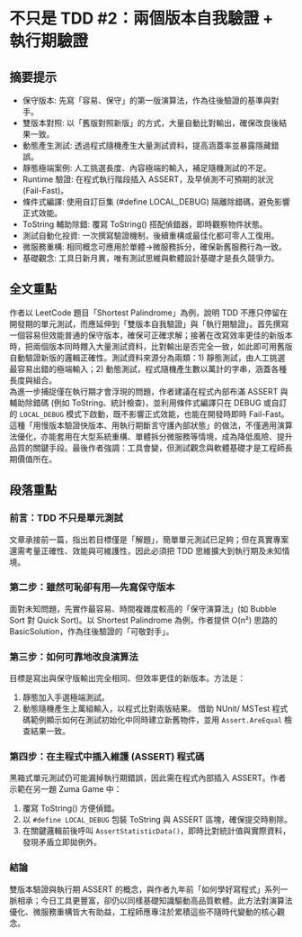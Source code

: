 # 不只是 TDD #2：兩個版本自我驗證 + 執行期驗證

## 摘要提示
- 保守版本: 先寫「容易、保守」的第一版演算法，作為往後驗證的基準與對手。
- 雙版本對照: 以「舊版對照新版」的方式，大量自動比對輸出，確保改良後結果一致。
- 動態產生測試: 透過程式隨機產生大量測試資料，提高涵蓋率並暴露隱藏錯誤。
- 靜態極端案例: 人工挑選長度、內容極端的輸入，補足隨機測試的不足。
- Runtime 驗證: 在程式執行階段插入 ASSERT，及早偵測不可預期的狀況 (Fail-Fast)。
- 條件式編譯: 使用自訂巨集 (#define LOCAL_DEBUG) 隔離除錯碼，避免影響正式效能。
- ToString 輔助除錯: 覆寫 ToString() 搭配偵錯器，即時觀察物件狀態。
- 測試自動化投資: 一次撰寫驗證機制，後續重構或最佳化都可零人工復用。
- 微服務重構: 相同概念可應用於單體→微服務拆分，確保新舊服務行為一致。
- 基礎觀念: 工具日新月異，唯有測試思維與軟體設計基礎才是長久競爭力。

## 全文重點
作者以 LeetCode 題目「Shortest Palindrome」為例，說明 TDD 不應只停留在開發期的單元測試，而應延伸到「雙版本自我驗證」與「執行期驗證」。首先撰寫一個容易但效能普通的保守版本，確保可正確求解；接著在改寫效率更佳的新版本時，把兩個版本同時餵入大量測試資料，比對輸出是否完全一致，如此即可用舊版自動驗證新版的邏輯正確性。測試資料來源分為兩類：1) 靜態測試，由人工挑選最容易出錯的極端輸入；2) 動態測試，程式隨機產生數以萬計的字串，涵蓋各種長度與組合。  
為進一步捕捉僅在執行期才會浮現的問題，作者建議在程式內部布滿 ASSERT 與輔助除錯碼 (例如 ToString、統計檢查)，並利用條件式編譯只在 DEBUG 或自訂的 `LOCAL_DEBUG` 模式下啟動，既不影響正式效能，也能在開發時即時 Fail-Fast。這種「用慢版本驗證快版本、用執行期斷言守護內部狀態」的做法，不僅適用演算法優化，亦能套用在大型系統重構、單體拆分微服務等情境，成為降低風險、提升品質的關鍵手段。最後作者強調：工具會變，但測試觀念與軟體基礎才是工程師長期價值所在。

## 段落重點
### 前言：TDD 不只是單元測試
文章承接前一篇，指出若目標僅是「解題」，簡單單元測試已足夠；但在真實專案還需考量正確性、效能與可維護性，因此必須把 TDD 思維擴大到執行期及未知情境。

### 第二步：雖然可恥卻有用—先寫保守版本
面對未知問題，先實作最容易、時間複雜度較高的「保守演算法」(如 Bubble Sort 對 Quick Sort)。以 Shortest Palindrome 為例，作者提供 O(n²) 思路的 BasicSolution，作為往後驗證的「可敬對手」。

### 第三步：如何可靠地改良演算法
目標是寫出與保守版輸出完全相同、但效率更佳的新版本。方法是：
1. 靜態加入手選極端測試。
2. 動態隨機產生上萬組輸入，以程式比對兩版結果。
借助 NUnit/ MSTest 程式碼範例顯示如何在測試初始化中同時建立新舊物件，並用 `Assert.AreEqual` 檢查結果一致。

### 第四步：在主程式中插入維護 (ASSERT) 程式碼
黑箱式單元測試仍可能漏掉執行期錯誤，因此需在程式內部插入 ASSERT。作者示範在另一題 Zuma Game 中：
1. 覆寫 ToString() 方便偵錯。
2. 以 `#define LOCAL_DEBUG` 包裝 ToString 與 ASSERT 區塊，確保提交時剔除。
3. 在關鍵邏輯前後呼叫 `AssertStatisticData()`，即時比對統計值與實際資料，發現矛盾立即拋例外。

### 結論
雙版本驗證與執行期 ASSERT 的概念，與作者九年前「如何學好寫程式」系列一脈相承；今日工具更豐富，卻仍以同樣基礎知識驅動高品質軟體。此方法對演算法優化、微服務重構皆大有助益，工程師應專注於累積這些不隨時代變動的核心觀念。